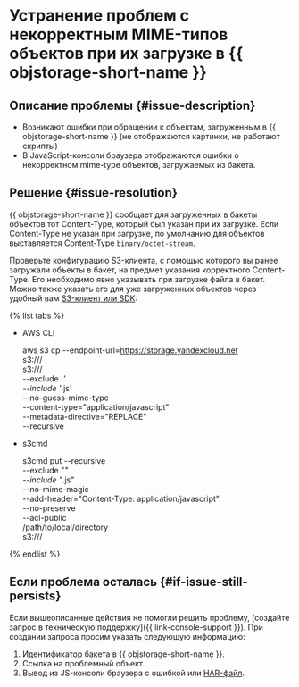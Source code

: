 # Устранение проблем с некорректным MIME-типов объектов при их загрузке в {{ objstorage-short-name }}


## Описание проблемы {#issue-description}

* Возникают ошибки при обращении к объектам, загруженным в {{ objstorage-short-name }} (не отображаются картинки, не работают скрипты)
* В JavaScript-консоли браузера отображаются ошибки о некорректном mime-type объектов, загружаемых из бакета.

## Решение {#issue-resolution}

{{ objstorage-short-name }} сообщает для загруженных в бакеты объектов тот Content-Type, который был указан при их загрузке.
Если Content-Type не указан при загрузке, по умолчанию для объектов выставляется Content-Type `binary/octet-stream`.

Проверьте конфигурацию S3-клиента, с помощью которого вы ранее загружали объекты в бакет, на предмет указания корректного Content-Type. Его необходимо явно указывать при загрузке файла в бакет. Можно также указать его для уже загруженных объектов через удобный вам [S3-клиент или SDK](../../../storage/tools/index.md):

{% list tabs %}

- AWS CLI
    
    aws s3 cp --endpoint-url=https://storage.yandexcloud.net \
    s3://<bucket-name>/ \
    s3://<bucket-name>/ \
    --exclude '*' \
    --include '*.js' \
    --no-guess-mime-type \
    --content-type="application/javascript" \
    --metadata-directive="REPLACE" \
    --recursive

- s3cmd
    
    s3cmd put --recursive \
    --exclude "*" \
    --include "*.js" \
    --no-mime-magic \
    --add-header="Content-Type: application/javascript" \
    --no-preserve \
    --acl-public \
    /path/to/local/directory \
    s3://<bucket-name>/

{% endlist %}

## Если проблема осталась {#if-issue-still-persists}

Если вышеописанные действия не помогли решить проблему, [создайте запрос в техническую поддержку]({{ link-console-support }}).
При создании запроса просим указать следующую информацию:

1. Идентификатор бакета в  {{ objstorage-short-name }}.
2. Ссылка на проблемный объект.
3. Вывод из JS-консоли браузера с ошибкой или [HAR-файл](../../../support/create-har.md).
